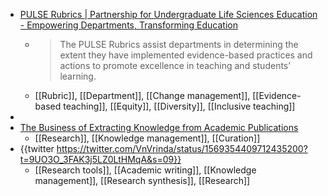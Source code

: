 - [PULSE Rubrics | Partnership for Undergraduate Life Sciences Education - Empowering Departments, Transforming Education](https://pulse-community.org/rubrics)
	- >The PULSE Rubrics assist departments in determining the extent they have implemented evidence-based practices and actions to promote excellence in teaching and students’ learning.
	- [[Rubric]], [[Department]], [[Change management]], [[Evidence-based teaching]], [[Equity]], [[Diversity]], [[Inclusive teaching]]
-
- [The Business of Extracting Knowledge from Academic Publications](https://markusstrasser.org/extracting-knowledge-from-literature/)
	- [[Research]], [[Knowledge management]], [[Curation]]
- {{twitter https://twitter.com/VnVrinda/status/1569354409712435200?t=9UO3O_3FAK3j5LZ0LtHMqA&s=09}}
	- [[Research tools]], [[Academic writing]], [[Knowledge management]], [[Research synthesis]], [[Research]]